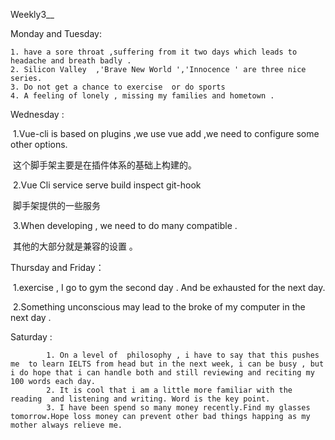 Weekly3__ 

Monday and Tuesday:

	1. have a sore throat ,suffering from it two days which leads to headache and breath badly .
 	2. Silicon Valley  ,'Brave New World ','Innocence ' are three nice series. 
 	3. Do not get a chance to exercise  or do sports 
 	4. A feeling of lonely , missing my families and hometown .

Wednesday : 

​		1.Vue-cli is based on plugins  ,we use vue add ,we need to configure some other options.

​		 这个脚手架主要是在插件体系的基础上构建的。

​		2.Vue Cli service     serve build inspect git-hook 

​			脚手架提供的一些服务

​		3.When developing , we need to do many compatible .

​				其他的大部分就是兼容的设置 。

Thursday  and Friday： 

​			1.exercise , I go to gym the second day . And be exhausted   for the next day.

​			2.Something unconscious may lead to the broke of my computer in the next day .

Saturday :

			1. On a level of  philosophy , i have to say that this pushes me  to learn IELTS from head but in the next week, i can be busy , but i do hope that i can handle both and still reviewing and reciting my 100 words each day. 
   			2. It is cool that i am a little more familiar with the reading  and listening and writing. Word is the key point.  
   			3. I have been spend so many money recently.Find my glasses tomorrow.Hope loss money can prevent other bad things happing as my mother always relieve me.  

​			
